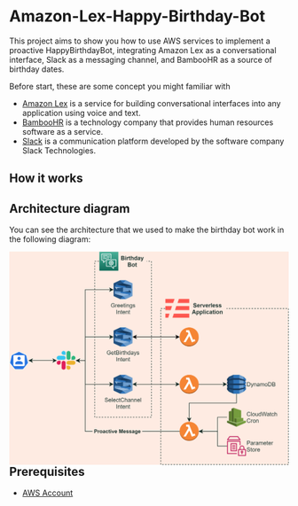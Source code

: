 # Amazon-Lex-Happy-Birthday-Bot

This project aims to show you how to use AWS services to implement a proactive HappyBirthdayBot, integrating Amazon Lex as a conversational interface, Slack as a messaging channel, and BambooHR as a source of birthday dates.

Before start, these are some concept you might familiar with

+ [Amazon Lex](https://aws.amazon.com/lex/) is a service for building conversational interfaces into any application using voice and text.
+ [BambooHR](https://www.bamboohr.com/) is a technology company that provides human resources software as a service.
+ [Slack](https://slack.com/) is a communication platform developed by the software company Slack Technologies.



## How it works



## Architecture diagram

You can see the architecture that we used to make the birthday bot work in the following diagram:

<img alt="birthday-bot-diagram" src="./images/birthday-bot.png" style="float: left">



## Prerequisites

- [AWS Account](https://aws.amazon.com/)
